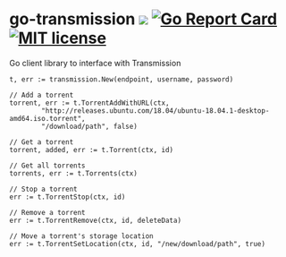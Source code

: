 # go-transmission [![](https://godoc.org/github.com/jordanpotter/go-transmission?status.svg)](https://godoc.org/github.com/jordanpotter/go-transmission) [![Go Report Card](https://goreportcard.com/badge/github.com/jordanpotter/go-transmission)](https://goreportcard.com/report/github.com/jordanpotter/go-transmission) [![MIT license](http://img.shields.io/badge/license-MIT-brightgreen.svg)](http://opensource.org/licenses/MIT)

Go client library to interface with Transmission

```golang
t, err := transmission.New(endpoint, username, password)

// Add a torrent
torrent, err := t.TorrentAddWithURL(ctx,
        "http://releases.ubuntu.com/18.04/ubuntu-18.04.1-desktop-amd64.iso.torrent",
        "/download/path", false)

// Get a torrent
torrent, added, err := t.Torrent(ctx, id)

// Get all torrents
torrents, err := t.Torrents(ctx)

// Stop a torrent
err := t.TorrentStop(ctx, id)

// Remove a torrent
err := t.TorrentRemove(ctx, id, deleteData)

// Move a torrent's storage location
err := t.TorrentSetLocation(ctx, id, "/new/download/path", true)
```

